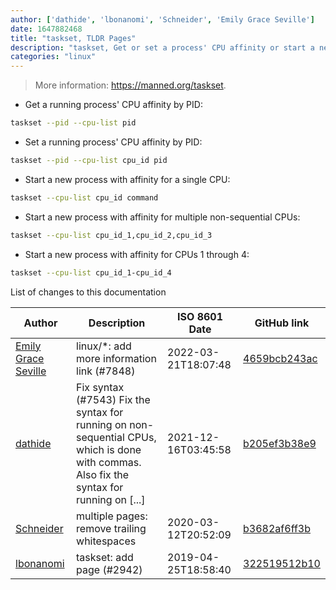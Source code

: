 ```yaml
---
author: ['dathide', 'lbonanomi', 'Schneider', 'Emily Grace Seville']
date: 1647882468
title: "taskset, TLDR Pages"
description: "taskset, Get or set a process' CPU affinity or start a new process with a defined CPU affinity."
categories: "linux"
---
```

> More information: <https://manned.org/taskset>.

- Get a running process' CPU affinity by PID:

```bash
taskset --pid --cpu-list pid
```

- Set a running process' CPU affinity by PID:

```bash
taskset --pid --cpu-list cpu_id pid
```

- Start a new process with affinity for a single CPU:

```bash
taskset --cpu-list cpu_id command
```

- Start a new process with affinity for multiple non-sequential CPUs:

```bash
taskset --cpu-list cpu_id_1,cpu_id_2,cpu_id_3
```

- Start a new process with affinity for CPUs 1 through 4:

```bash
taskset --cpu-list cpu_id_1-cpu_id_4
```
List of changes to this documentation


Author | Description | ISO 8601 Date | GitHub link
------|-----|-----|-----
[Emily Grace Seville](mailto:emilyseville7cf@gmail.com) | linux/*: add more information link (#7848) | 2022-03-21T18:07:48 | [4659bcb243ac](https://github.com/tldr-pages/tldr/commit/4659bcb243ac572c9e0c95117097801f1e62bda4)
[dathide](mailto:47128084+dathide@users.noreply.github.com) | Fix syntax (#7543) Fix the syntax for running on non-sequential CPUs, which is done with commas. Also fix the syntax for running on [...] | 2021-12-16T03:45:58 | [b205ef3b38e9](https://github.com/tldr-pages/tldr/commit/b205ef3b38e93beba0df681d61ea03e1218df679)
[Schneider](mailto:lucas.schneider@sap.com) | multiple pages: remove trailing whitespaces | 2020-03-12T20:52:09 | [b3682af6ff3b](https://github.com/tldr-pages/tldr/commit/b3682af6ff3b8e0de63583ce18893847600bdf22)
[lbonanomi](mailto:5369016+lbonanomi@users.noreply.github.com) | taskset: add page (#2942) | 2019-04-25T18:58:40 | [322519512b10](https://github.com/tldr-pages/tldr/commit/322519512b109c0836a18013d78bd9bbd4f8f4a2)

